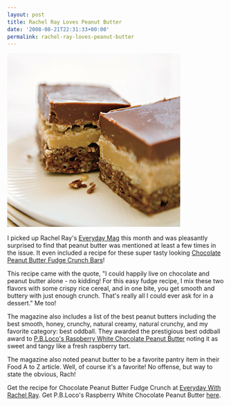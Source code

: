 ```yaml
---
layout: post
title: Rachel Ray Loves Peanut Butter
date: '2008-08-21T22:31:33+00:00'
permalink: rachel-ray-loves-peanut-butter
---
```

<a href="http://www.rachaelraymag.com/recipes/dessert-recipes/chocolate-peanut-butter-fudge-crunch/article.html"><img src='images/uploads/2008/08/peanutbutterfudgecrunch_400.jpg' alt='Chocolate Peanut Butter Fudge Crunch' /></a>

I picked up Rachel Ray's <a href="http://www.rachaelraymag.com/">Everyday Mag</a> this month and was pleasantly surprised to find that peanut butter was mentioned at least a few times in the issue. It even included a recipe for these super tasty looking <a href="http://www.rachaelraymag.com/recipes/dessert-recipes/chocolate-peanut-butter-fudge-crunch/article.html">Chocolate Peanut Butter Fudge Crunch Bars</a>!

This recipe came with the quote, "I could happily live on chocolate and peanut butter alone - no kidding! For this easy fudge recipe, I mix these two flavors with some crispy rice cereal, and in one bite, you get smooth and buttery with just enough crunch. That's really all I could ever ask for in a dessert." Me too!

The magazine also includes a list of the best peanut butters including the best smooth, honey, crunchy, natural creamy, natural crunchy, and my favorite category: best oddball. They awarded the prestigious best oddball award to <a href="http://www.pbloco.com/Expand.asp?ProductCode=PB-RWC">P.B.Loco's Raspberry White Chocolate Peanut Butter</a> noting it as sweet and tangy like a fresh raspberry tart.

The magazine also noted peanut butter to be a favorite pantry item in their Food A to Z article. Well, of course it's a favorite! No offense, but way to state the obvious, Rach!

Get the recipe for Chocolate Peanut Butter Fudge Crunch at <a href="http://www.rachaelraymag.com/recipes/dessert-recipes/chocolate-peanut-butter-fudge-crunch/article.html">Everyday With Rachel Ray</a>. Get P.B.Loco's Raspberry White Chocolate Peanut Butter <a href="http://www.pbloco.com/Expand.asp?ProductCode=PB-RWC">here</a>.
